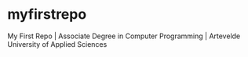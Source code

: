 # myfirstrepo
My First Repo | Associate Degree in Computer Programming | Artevelde University of Applied Sciences
